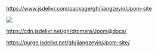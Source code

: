 
https://www.jsdelivr.com/package/gh/jiangzeyin/Jpom-site

[![](https://data.jsdelivr.com/v1/package/gh/jiangzeyin/Jpom-site/badge)](https://www.jsdelivr.com/package/gh/jiangzeyin/Jpom-site)

https://cdn.jsdelivr.net/gh/dromara/Jpom@docs/

https://purge.jsdelivr.net/gh/jiangzeyin/Jpom-site/


